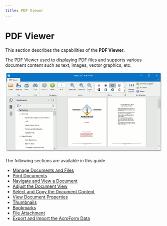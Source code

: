 ```yaml
---
title: PDF Viewer
---
```

# PDF Viewer
This section describes the capabilities of the **PDF Viewer**.

The PDF Viewer used to displaying PDF files and supports various document content such as text, images, vector graphics, etc.

![pdf-viewer-control-windows-forms](../images/img19650.png)

The following sections are available in this guide.
* [Manage Documents and Files](pdf-viewer/manage-documents-and-files.md)
* [Print Documents](pdf-viewer/print-documents.md)
* [Navigate and View a Document](pdf-viewer/navigate-and-view-a-document.md)
* [Adjust the Document View](pdf-viewer/adjust-the-document-view.md)
* [Select and Copy the Document Content](pdf-viewer/select-and-copy-the-document-content.md)
* [View Document Properties](pdf-viewer/view-document-properties.md)
* [Thumbnails](pdf-viewer/thumbnails.md)
* [Bookmarks](pdf-viewer/bookmarks.md)
* [File Attachment](pdf-viewer/file-attachment.md)
* [Export and Import the AcroForm Data](pdf-viewer/export-and-import-the-acroform-data.md)